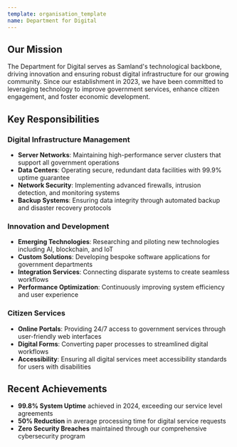 ```yaml
---
template: organisation_template
name: Department for Digital
---
```


## Our Mission

The Department for Digital serves as Samland's technological backbone, driving innovation and ensuring robust digital infrastructure for our growing community. Since our establishment in 2023, we have been committed to leveraging technology to improve government services, enhance citizen engagement, and foster economic development.

## Key Responsibilities

### Digital Infrastructure Management
- **Server Networks**: Maintaining high-performance server clusters that support all government operations
- **Data Centers**: Operating secure, redundant data facilities with 99.9% uptime guarantee
- **Network Security**: Implementing advanced firewalls, intrusion detection, and monitoring systems
- **Backup Systems**: Ensuring data integrity through automated backup and disaster recovery protocols

### Innovation and Development
- **Emerging Technologies**: Researching and piloting new technologies including AI, blockchain, and IoT
- **Custom Solutions**: Developing bespoke software applications for government departments
- **Integration Services**: Connecting disparate systems to create seamless workflows
- **Performance Optimization**: Continuously improving system efficiency and user experience

### Citizen Services
- **Online Portals**: Providing 24/7 access to government services through user-friendly web interfaces
- **Digital Forms**: Converting paper processes to streamlined digital workflows
- **Accessibility**: Ensuring all digital services meet accessibility standards for users with disabilities

## Recent Achievements

- **99.8% System Uptime** achieved in 2024, exceeding our service level agreements
- **50% Reduction** in average processing time for digital service requests
- **Zero Security Breaches** maintained through our comprehensive cybersecurity program
